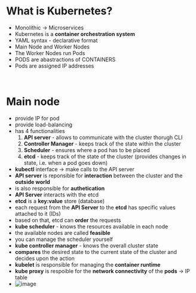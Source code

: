 # What is Kubernetes?

* Monolithic -> Microservices
* Kubernetes is a **container orchestration system**
* YAML syntax - declarative format
* Main Node and Worker Nodes
* The Worker Nodes run Pods
* PODS are abastractions of CONTAINERS
* Pods are assigned IP addresses

<br>

# Main node
* provide IP for pod
* provide load-balancing
* has 4 functionalities
  1. **API server** - allows to communicate with the cluster thorugh CLI
  2. **Controller Manager** - keeps track of the state within the cluster
  3. **Scheduler** - ensures where a pod has to be placed
  4. **etcd** - keeps track of the state of the cluster (provides changes in state, i.e. when a pod goes down)
* **kubectl** interface -> make calls to the API server
* **API server** is reponsible for **interaction** between the cluster and the **outside world**
* is also responsible for **authetication**
* **API Server** interacts with the etcd
* **etcd** is a **key:value** store (database)
* each request from the **API Server** to the **etcd** has specific values attached to it (IDs)
* based on that, etcd can **order** the requests
* **kube scheduler** - knows the resources available in each node
* the available nodes are called **feasible**
* you can manage the scheduler yourself
* **kube controller manager** - knows the overall cluster state
* **compares** the desired state to the current state of the cluster and decides upon the action
* **kubelet** is responsible for managing the **container runtime**
* **kube proxy** is respoible for the **network connectivity** of the **pods** -> IP table
* ![image](https://github.com/bogdandragosvasile/UTCN_summer_2023/assets/36898665/19c6e532-699e-44c5-86b9-998e3883c305)


